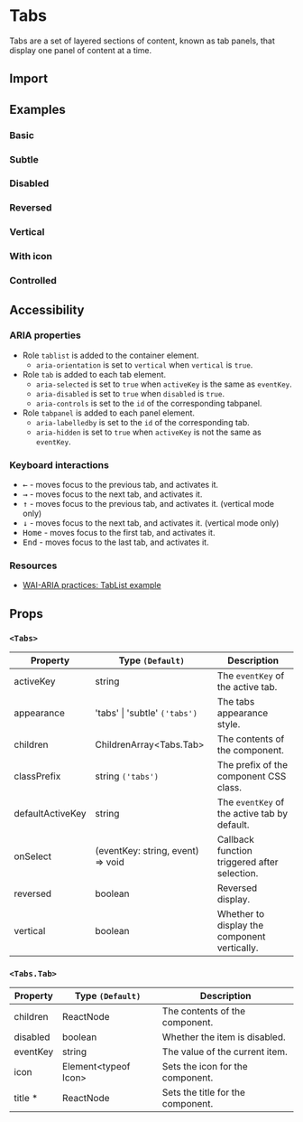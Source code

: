 # Tabs

Tabs are a set of layered sections of content, known as tab panels, that display one panel of content at a time.

## Import

<!--{include:<import-guide>}-->

## Examples

### Basic

<!--{include:`basic.md`}-->

### Subtle

<!--{include:`subtle.md`}-->

### Disabled

<!--{include:`disabled.md`}-->

### Reversed

<!--{include:`reversed.md`}-->

### Vertical

<!--{include:`vertical.md`}-->

### With icon

<!--{include:`with-icon.md`}-->

### Controlled

<!--{include:`controlled.md`}-->

## Accessibility

### ARIA properties

- Role `tablist` is added to the container element.
  - `aria-orientation` is set to `vertical` when `vertical` is `true`.
- Role `tab` is added to each tab element.
  - `aria-selected` is set to `true` when `activeKey` is the same as `eventKey`.
  - `aria-disabled` is set to `true` when `disabled` is `true`.
  - `aria-controls` is set to the `id` of the corresponding tabpanel.
- Role `tabpanel` is added to each panel element.
  - `aria-labelledby` is set to the `id` of the corresponding tab.
  - `aria-hidden` is set to `true` when `activeKey` is not the same as `eventKey`.

### Keyboard interactions

- <kbd>←</kbd> - moves focus to the previous tab, and activates it.
- <kbd>→</kbd> - moves focus to the next tab, and activates it.
- <kbd>↑</kbd> - moves focus to the previous tab, and activates it. (vertical mode only)
- <kbd>↓</kbd> - moves focus to the next tab, and activates it. (vertical mode only)
- <kbd>Home</kbd> - moves focus to the first tab, and activates it.
- <kbd>End</kbd> - moves focus to the last tab, and activates it.

### Resources

- [WAI-ARIA practices: TabList example](https://www.w3.org/WAI/ARIA/apg/patterns/tabs/examples/tabs-automatic/)

## Props

### `<Tabs>`

| Property         | Type `(Default)`                  | Description                                  |
| ---------------- | --------------------------------- | -------------------------------------------- |
| activeKey        | string                            | The `eventKey` of the active tab.            |
| appearance       | 'tabs' \| 'subtle' `('tabs')`     | The tabs appearance style.                   |
| children         | ChildrenArray&lt;Tabs.Tab&gt;     | The contents of the component.               |
| classPrefix      | string `('tabs')`                 | The prefix of the component CSS class.       |
| defaultActiveKey | string                            | The `eventKey` of the active tab by default. |
| onSelect         | (eventKey: string, event) => void | Callback function triggered after selection. |
| reversed         | boolean                           | Reversed display.                            |
| vertical         | boolean                           | Whether to display the component vertically. |

### `<Tabs.Tab>`

| Property | Type `(Default)`           | Description                       |
| -------- | -------------------------- | --------------------------------- |
| children | ReactNode                  | The contents of the component.    |
| disabled | boolean                    | Whether the item is disabled.     |
| eventKey | string                     | The value of the current item.    |
| icon     | Element&lt;typeof Icon&gt; | Sets the icon for the component.  |
| title \* | ReactNode                  | Sets the title for the component. |
